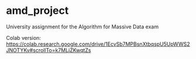 # amd_project
University assignment for the Algorithm for Massive Data exam

Colab version: https://colab.research.google.com/drive/1EcvSb7MPBsnXtbqspU5UpWWS2JNOTYKv#scrollTo=k7MLjZKwqtZs
